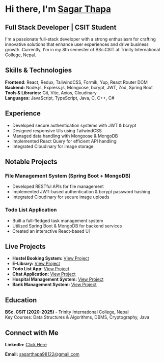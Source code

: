 # Hi there, I'm [Sagar Thapa](https://the-sagar.netlify.app/)  

## Full Stack Developer | CSIT Student
I'm a passionate full-stack developer with a strong enthusiasm for crafting innovative solutions that enhance user experiences and drive business growth. Currently, I'm in my 8th semester of BSc.CSIT at Trinity International College, Nepal.  

## Skills & Technologies  
**Frontend:** React, Redux, TailwindCSS, Formik, Yup, React Router DOM  
**Backend:** Node.js, Express.js, Mongoose, bcrypt, JWT, Zod, Spring Boot  
**Tools & Libraries:** Git, Vite, Axios, Cloudinary  
**Languages:** JavaScript, TypeScript, Java, C, C++, C#  

## Experience  
- Developed secure authentication systems with JWT & bcrypt  
- Designed responsive UIs using TailwindCSS  
- Managed data handling with Mongoose & MongoDB  
- Implemented React Query for efficient API handling  
- Integrated Cloudinary for image storage  

## Notable Projects  

### File Management System (Spring Boot + MongoDB)  
- Developed RESTful APIs for file management  
- Implemented JWT-based authentication & bcrypt password hashing  
- Integrated Cloudinary for secure image uploads  

### Todo List Application  
- Built a full-fledged task management system  
- Utilized Spring Boot & MongoDB for backend services  
- Created an interactive React-based UI  

## Live Projects  
- **Hostel Booking System:** [View Project](https://extraordinary-twilight-89def2.netlify.app/)  
- **E-Library:** [View Project](https://e-bookslibrary.netlify.app)  
- **Todo List App:** [View Project](https://todo12-list.netlify.app)  
- **Chat Application:** [View Project](https://websocket-spring-c3ze.onrender.com)
- **Hospital Management System:** [View Project](https://angular-spring-hms.netlify.app)
- **Bank Management System:** [View Project](https://bs-angular.netlify.app/)  

## Education  
**BSc. CSIT (2020-2025)** - Trinity International College, Nepal  
Key Courses: Data Structures & Algorithms, DBMS, Cryptography, Java  

## Connect with Me  
**LinkedIn:** [Click Here](https://www.linkedin.com/in/sagar-thapa-6470a0218/)  

**Email:** sagarthapa98122@gmail.com  
